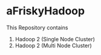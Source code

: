 # aFriskyHadoop

This Repository contains 
1. Hadoop 2 (Single Node Cluster)
2. Hadoop 2 (Multi Node Cluster)
